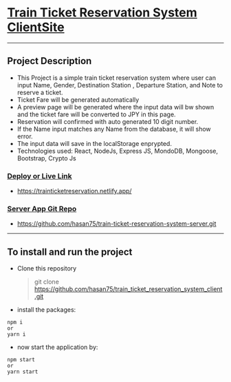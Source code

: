 # [Train Ticket Reservation System ClientSite](https://trainticketreservation.netlify.app/)

---

## Project Description

- This Project is a simple train ticket reservation system where user can input Name, Gender, Destination Station , Departure Station, and Note to reserve a ticket.
- Ticket Fare will be generated automatically
- A preview page will be generated where the input data will bw shown and the ticket fare will be converted to JPY in this page.
- Reservation will confirmed with auto generated 10 digit number.
- If the Name input matches any Name from the database, it will show error.
- The input data will save in the localStorage enprypted.
- Technologies used: React, NodeJs, Express JS, MondoDB, Mongoose, Bootstrap, Crypto Js

### [Deploy or Live Link](https://trainticketreservation.netlify.app/)

- https://trainticketreservation.netlify.app/

### [Server App Git Repo](https://github.com/hasan75/train-ticket-reservation-system-server.git)

- https://github.com/hasan75/train-ticket-reservation-system-server.git

---

## To install and run the project

- Clone this repository
  > git clone https://github.com/hasan75/train_ticket_reservation_system_client.git
- install the packages:

```
npm i
or
yarn i

```

- now start the application by:

```
npm start
or
yarn start

```
